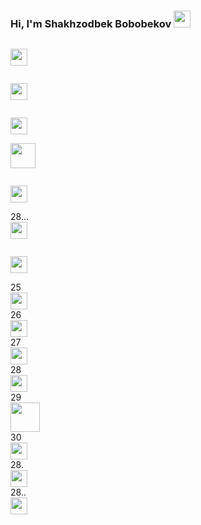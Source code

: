 ### Hi, I'm Shakhzodbek Bobobekov <img src="https://media.giphy.com/media/hvRJCLFzcasrR4ia7z/giphy.gif" width="27px" >
<code> <img src="https://www.freepnglogos.com/uploads/html5-logo-png/html5-logo-html-logo-10.png" width="27px" > </code>

<code> <img src="https://www.yolearnonline.com/img/css.png" width="27px" > </code>


<code> <img src="https://sass-lang.com/assets/img/styleguide/white-e44bed0d.png" width="27px" border-radius="100px"  > </code>
<code> <img src="https://hminteractive.io/wp-content/uploads/2016/02/Boostrap-Logo.png" width="40px" > </code>



<code> <img src="https://www.blockknowledge.co/wp-content/uploads/2021/05/Js.png" width="27px" > </code>

28...<code> <img src="https://brandslogos.com/wp-content/uploads/thumbs/redux-logo-vector.svg" width="27px" > </code>

<code> <img src="https://bradysnuggs.net/img/Redux.png" width="27px" > </code>

25<code> <img src="https://iconape.com/wp-content/files/gm/82643/svg/next-js.svg" width="27px" > </code>
26<code> <img src="https://miro.medium.com/max/1000/1*KDMx1YspSrBcFJG-NDZgDg.png" width="27px" > </code>
27<code> <img src="https://www.rlogical.com/wp-content/uploads/2021/08/Rlogical-Blog-Images-thumbnail.png" width="27px" > </code>
28<code> <img src="https://www.staffworx.co.uk/wp-content/uploads/2021/09/nextjs-gif.gif" width="27px" > </code>
29<code> <img src="https://www.creative-tim.com/assets/frameworks/icon-nextjs-552cecd0240ba0ae7b5fbf899c1ee10cd66f8c38ea6fe77233fd37ad1cff0dca.png" width="47px" > </code>
30<code> <img src="https://www.logolynx.com/images/logolynx/a9/a92dbe0173c08eadadd9ea72f8959efe.png" width="27px" > </code>
28.<code> <img src="https://iconape.com/wp-content/png_logo_vector/next-js.png" width="27px" > </code>
28..<code> <img src="https://iconsplace.com/wp-content/uploads/_icons/000000/256/png/nfc-n-icon-256.png" width="27px" > </code>


